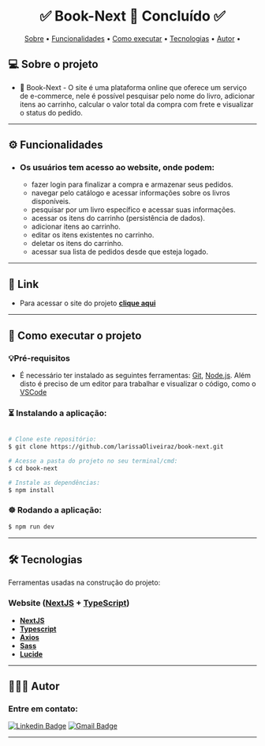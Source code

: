 <h1 align="center"> 
	✅  Book-Next 📕 Concluído ✅
</h1>

<p align="center">
 <a href="#-sobre-o-projeto">Sobre</a> •
 <a href="#-funcionalidades">Funcionalidades</a> •
 <a href="#-como-executar-o-projeto">Como executar</a> • 
 <a href="#-tecnologias">Tecnologias</a> • 
 <a href="#-autor">Autor</a> • 
</p>

## 💻 Sobre o projeto

-  🎦 Book-Next - O site é uma plataforma online que oferece um serviço de e-commerce, nele é possível pesquisar pelo nome do livro, adicionar itens ao carrinho, calcular o valor total da compra com frete e visualizar o status do pedido.

---

## ⚙️ Funcionalidades

-  ### Os usuários tem acesso ao website, onde podem:
   -  fazer login para finalizar a compra e armazenar seus pedidos.
   -  navegar pelo catálogo e acessar informações sobre os livros disponíveis.
   -  pesquisar por um livro específico e acessar suas informações.
   -  acessar os itens do carrinho (persistência de dados).
   -  adicionar itens ao carrinho.
   -  editar os itens existentes no carrinho.
   -  deletar os itens do carrinho.
   -  acessar sua lista de pedidos desde que esteja logado.
   
---

## 🔗 Link

-  Para acessar o site do projeto **[clique aqui](https://book-next-nine.vercel.app)**
   
---

## 🚀 Como executar o projeto

### 💡Pré-requisitos

-  É necessário ter instalado as seguintes ferramentas:
   [Git](https://git-scm.com), [Node.js](https://nodejs.org/en/).
   Além disto é preciso de um editor para trabalhar e visualizar o código, como o [VSCode](https://code.visualstudio.com/)

### ⏳ Instalando a aplicação:

```bash

# Clone este repositório:
$ git clone https://github.com/larissaOliveiraz/book-next.git

# Acesse a pasta do projeto no seu terminal/cmd:
$ cd book-next

# Instale as dependências:
$ npm install

```

### ☸️ Rodando a aplicação:

```bash
$ npm run dev
```

---

## 🛠 Tecnologias

Ferramentas usadas na construção do projeto:

### Website ([NextJS](https://nextjs.org/) + [TypeScript](https://www.typescriptlang.org/))

-  **[NextJS](https://nextjs.org/)**
-  **[Typescript](https://www.typescriptlang.org/)**
-  **[Axios](https://github.com/axios/axios)**
-  **[Sass](https://sass-lang.com)**
-  **[Lucide](https://lucide.dev)**

---

## 👩🏽‍💻 Autor

### Entre em contato:

[![Linkedin Badge](https://img.shields.io/badge/-Larissa-blue?style=flat-square&logo=Linkedin&logoColor=white&link=https://www.linkedin.com/in/larissa-oliveira-a04611238/)](https://www.linkedin.com/in/larissa-oliveira-a04611238/)
[![Gmail Badge](https://img.shields.io/badge/-oliveira.larissa.dv@gmail.com-c14438?style=flat-square&logo=Gmail&logoColor=white&link=mailto:tgmarinho@gmail.com)](mailto:oliveira.larissa.dv@gmail.com)

---
